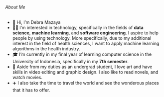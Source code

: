 ###### About Me
- 👋 Hi, I’m Debra Mazaya
- 👩‍💻 I’m interested in technology, specifically in the fields of <b>data science</b>, <b>machine learning</b>, and <b>software engineering</b>. I aspire to help people by using technology. More specifically, due to my additional interest in the field of health sciences, I want to apply machine learning algorithms in the health industry.
- 🎓 I’m currently in my final year of learning computer science in the University of Indonesia, specifically in my <b>7th semester</b>.
- 📝 Aside from my duties as an undergrad student, I love art and have skills in video editing and graphic design. I also like to read novels, and watch movies.
- ✈️ I also take the time to travel the world and see the wonderous places that it has to offer.

<!---
debramz/debramz is a ✨ special ✨ repository because its `README.md` (this file) appears on your GitHub profile.
You can click the Preview link to take a look at your changes.
--->
